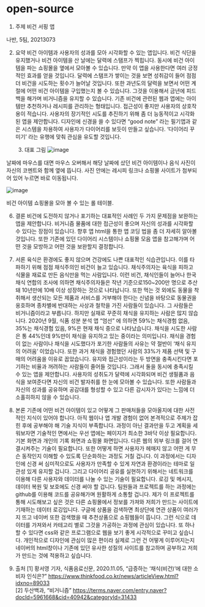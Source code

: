 # open-source
1. 주제
비건 서핑 앱 

나반, 5팀, 20213073

2. 요약 
비건 아이템과 사용자의 성과를 모아 시각화할 수 있는 앱입니다. 비건 식단을 유지했거나 비건 아이템을 산 날에는 달력에 스탬프가 찍힙니다. 동시에 비건 아이템을 파는 쇼핑몰을 옆에서 모아볼 수 있습니다. 
만약 이 앱을 사용한다면 여러 긍정적인 효과를 얻을 것입니다. 달력에 스탬프가 쌓이는 것을 보면 성취감이 들어 점점 더 비건을 시도하는 횟수가 늘어날 것입니다. 또한 과년도의 달력을 보면서 어떤 계절에 어떤 비건 아이템을 구입했는지 볼 수 있습니다. 그것을 이용해서 금년에 피드백을 해가며 비거니즘을 유지할 수 있습니다. 기존 비건에 관련된 웹과 앱에는 아이템만 추천하거나 레시피를 관리하는 형태입니다. 접근성이 좋지만 사용자의 상호작용이 적습니다. 사용자의 장기적인 시도를 추진하기 위해 좀 더 능동적이고 시각화된 앱을 제안합니다. 
 디자인에 신경을 쓸 수 있다면 “good note” 라는 필기앱과 같은 시스템을 차용하여 사용자가 다이어리를 보듯이 만들고 싶습니다. ‘다이어리 꾸미기’ 라는 유행에 맞춰 관심을 유도할 것입니다. 
 
	3. 대표 그림 
 ![image](https://user-images.githubusercontent.com/85434799/139187640-e7a0504c-344b-43e8-bb0c-3edb72f06a0b.png)
 
날짜에 마우스를 대면 마우스 오버해서 해당 날짜에 샀던 비건 아이템이나 음식 사진이 자신의 코멘트와 함께 옆에 뜹니다. 사진 안에는 레시피 링크나 쇼핑몰 사이트가 첨부되어 있어 누르면 바로 이동됩니다. 

 ![image](https://user-images.githubusercontent.com/85434799/139187676-6ad124de-fccd-4649-aaab-fbd519d54af1.png)

비건 아이템 쇼핑몰을 모아 볼 수 있는 롤 테이블.

6. 결론
비건에 도전하지 않거나 포기하는 대표적인 사례인 두 가지 문제점을 보완하는 앱을 제안합니다. 비거니즘 물품에 대한 접근성이 좋으며 자신의 성과를 시각화할 수 있다는 장점이 있습니다. 향후 앱 html을 통한 앱 코딩 법을 좀 더 자세히 알아볼 것입니다. 또한 기존에 있던 다이어리 시스템이나 쇼핑몰 모음 앱을 참고해가며 어떤 것을 모방하고 어떤 것을 보완할지 결정합니다. 

4. 서론 
육식은 환경에도 좋지 않으며 건강에도 나쁜 대표적인 식습관입니다. 이를 타파하기 위해 점점 채식주의인 비건이 늘고 있습니다. 채식주의자는 육식을 피하고 식물을 재료로 만든 음식만을 먹는 사람입니다. 
이런 비건, 채식인들이 늘어나 한국 채식 연합의 조사에 의하면 채식주의자들은 작년 기준으로150~200만 명으로 추산 돼 10년만에 10배 이상 성장하는 것으로 나타납니다. 
또한 먹는 것 외에도 동물을 착취해서 생산되는 모든 제품과 서비스를 거부해야 한다는 신념을 바탕으로 동물권을 옹호하며 종차별에 반대하는 사상과 철학을 가진 사람들이 있습니다. 그 사람들은 비거니즘이라고 부릅니다.
하지만 실재로 꾸준히 채식을 유지하는 사람은 많지 않습니다. 2020년 9월, 식품 성분 분석 앱 “엄선” 에 의하면 59%는 채식경험 없음, 35%는 채식경험 있음, 9%은 현재 채식 중으로 나타났습니다. 채식을 시도한 사람은 통 44%인데 9%만이 채식을 유지하고 있는 중이라는 의미입니다. 채식을 경험이 없는 사람이나 채식을 시도했다가 포기한 사람들의 사유는 약 절반이 ‘채식 유지의 어려움’ 이었습니다. 또한 과거 채식을 경험했던 사람의 33%가 제품 선택 및 구매의 어려움을 이유로 꼽았습니다. 
유지와 접근성이라는 두 방면을 충족시킨다면 포기하는 비율과 꺼려하는 사람들이 줄어들 것입니다. 그래서 둘을 동시에 충족시킬 수 있는 앱을 제안합니다. 사용자의 성취도가 달력에 시각화되며 비건 생필품과 음식을 보여준다면 자신의 비건 발자취를 한 눈에 모아볼 수 있습니다. 또한 사람들과 자신의 성과를 공유하며 공감대를 형성할 수 있고 다른 감시자가 있다는 느낌에 더 소홀히하지 않을 수 있습니다. 

5. 본론 
기존에 어떤 비건 아이템이 있고 어떻게 그 판매처들을 모아올지에 대한 사전적인 지식이 있어야 합니다. 
아직 웹이나 앱 개발 경험이 없어 본격적으로 주제가 잡힌 후에 공부해야 해 기술 지식이 부족합니다. 과정이 아닌 결과만을 두고 계획을 세워보자면 기술적인 면에서는 우선 앱에는 페이지가 최소한 3바닥 이상 필요합니다. 기본 화면과 개인의 기록 화면과 쇼핑몰 화면입니다. 다른 웹의 외부 링크를 걸어 연결시켜주는 기술이 필요합니다. 또한 어떻게 하면 사용자가 헤매지 않고 어떤 게 무슨 동작인지 이해할 수 있도록 단순화하는 과정도 거칠 겁니다. 이 과정에서는 디자인에 신경 써 심미적으로도 사용자가 만족할 수 있게 자연과 환경이라는 테마로 일관성 있게 유지할 겁니다. 그리고 다이어리 공유를 실현하기 위해서는 네트워크를 이용해 다른 사용자와 데이터를 나눌 수 있는 기술이 필요합니다. 로깅 및 메시지, 데이터 복원 및 보호에도 신경 써야 할 겁니다. 
팀원들과 프로젝트를 하는 과정에는 github를 이용해 코드를 공유해가며 원활하게 소통할 겁니다. 
제가 이 프로젝트를 통해 시도해보고 싶은 것은 다른 쇼핑몰에서 정보를 가져와 저희가 만드는 사이트에 기재하는 데이터 로깅입니다. 구글에 상품을 검색하면 최상단에 연관 상품이 여러가지 뜨고 네이버 또한 검색했을 때 추천상품으로 쇼핑웹들이 뜹니다. 그런 식으로 데이터를 가져와서 카테고리 별로 그것을 가공하는 과정에 관심이 있습니다. 또 하나 할 수 있다면 css와 같은 프로그램으로 웹을 보기 좋게 시각적으로 꾸미고 싶습니다. 개인적으로 디자인에 관심이 많은 편이라 실제로 그런 건 어떻게 이루어지는지 네이버의 html창이나 기존에 있던 유사한 성질의 사이트를 참고하며 공부하고 저희가 만드는 것에 적용하고 싶습니다. 


7. 출처
[1] 황서영 기자, 식품음료신문, 2020.11.05, “급증하는 ‘채식(비건)’에 대한 소비자 인식은?”
https://www.thinkfood.co.kr/news/articleView.html?idxno=89033	
[2] 두산백과, “비거니즘” 
https://terms.naver.com/entry.naver?docId=5961668&cid=40942&categoryId=31433

